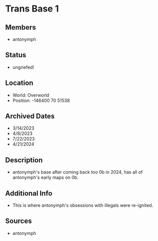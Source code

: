 # Trans Base 1

## Members
- antonymph

## Status
- ungriefed!

## Location
- World: Overworld
- Position: -146400 70 51538

## Archived Dates
- 3/14/2023
- 4/8/2023
- 7/22/2023
- 4/21/2024

## Description
- antonymph's base after coming back too 0b in 2024, has all of antonymph's early maps on 0b. 

## Additional Info
- This is where antonymph's obsessions with illegals were re-ignited.

## Sources
- antonymph
